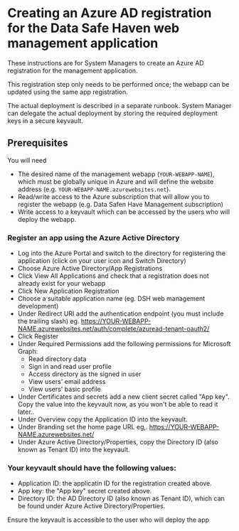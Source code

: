 # Creating an Azure AD registration for the Data Safe Haven web management application

These instructions are for System Managers to create an Azure AD registration for the management application.

This registration step only needs to be performed once; the webapp can be updated using the same app registration.

The actual deployment is described in a separate runbook. System Manager can delegate the actual deployment by storing the required
deployment keys in a secure keyvault.


## Prerequisites

You will need

 * The desired name of the management webapp (`YOUR-WEBAPP-NAME`), which must be globally unique in Azure and will define the website address (e.g. `YOUR-WEBAPP-NAME.azurewebsites.net`).
 * Read/write access to the Azure subscription that will allow you to register the webapp (e.g. Data Safen Have Management subscription)
 * Write access to a keyvault which can be accessed by the users who will deploy the webapp.


### Register an app using the Azure Active Directory

 * Log into the Azure Portal and switch to the directory for registering the application (click on your user icon and Switch Directory)
 * Choose Azure Active Directory/App Registrations
 * Click View All Applications and check that a registration does not already exist for your webapp
 * Click New Application Registration
 * Choose a suitable application name (eg. DSH web management development)
 * Under Redirect URI add the authentication endpoint (you must include the trailing slash) eg. https://YOUR-WEBAPP-NAME.azurewebsites.net/auth/complete/azuread-tenant-oauth2/
 * Click Register
 * Under Required Permissions add the following permissions for Microsoft Graph:
   * Read directory data
   * Sign in and read user profile
   * Access directory as the signed in user
   * View users' email address
   * View users' basic profile
 * Under Certificates and secrets add a new client secret called "App key". Copy the value into the keyvault now, as you won't be able to read it later..
 * Under Overview copy the Application ID into the keyvault.
 * Under Branding set the home page URL eg,. https://YOUR-WEBAPP-NAME.azurewebsites.net/
 * Under Azure Active Directory/Properties, copy the Directory ID (also known as Tenant ID) into the keyvault.

### Your keyvault should have the following values:
 * Application ID: the applicatin ID for the registration created above.
 * App key: the "App key" secret created above.
 * Directory ID: the AD Directory ID (also known as Tenant ID), which can be found under Azure Active Directory/Properties.

Ensure the keyvault is accessible to the user who will deploy the app
